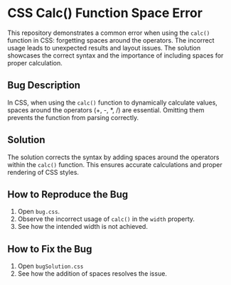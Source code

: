 # CSS Calc() Function Space Error
This repository demonstrates a common error when using the `calc()` function in CSS: forgetting spaces around the operators.  The incorrect usage leads to unexpected results and layout issues. The solution showcases the correct syntax and the importance of including spaces for proper calculation.

## Bug Description
In CSS, when using the `calc()` function to dynamically calculate values, spaces around the operators (+, -, *, /) are essential.  Omitting them prevents the function from parsing correctly.

## Solution
The solution corrects the syntax by adding spaces around the operators within the `calc()` function. This ensures accurate calculations and proper rendering of CSS styles.

## How to Reproduce the Bug
1. Open `bug.css`.
2. Observe the incorrect usage of `calc()` in the `width` property.
3. See how the intended width is not achieved.

## How to Fix the Bug
1. Open `bugSolution.css`
2. See how the addition of spaces resolves the issue.